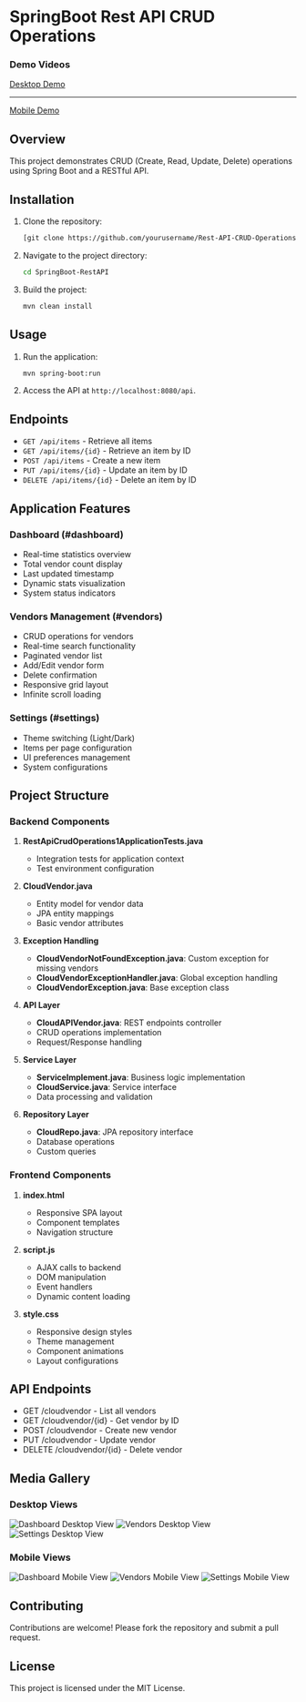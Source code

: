 # SpringBoot Rest API CRUD Operations
### Demo Videos

[Desktop Demo](https://github.com/user-attachments/assets/1db31b02-cb70-4540-af9b-c84a906e974e)

-------------------------------------------------------------------------------------------------
[Mobile Demo](https://github.com/user-attachments/assets/fb7526a0-914d-4b1a-8238-225dc32391d3)
## Overview
This project demonstrates CRUD (Create, Read, Update, Delete) operations using Spring Boot and a RESTful API.

## Installation
1. Clone the repository:
   ```bash
   [git clone https://github.com/yourusername/Rest-API-CRUD-Operations1.git](https://github.com/Manu-Tyagi90/SpringBoot-RestAPI.git)
   ```
2. Navigate to the project directory:
   ```bash
   cd SpringBoot-RestAPI
   ```
3. Build the project:
   ```bash
   mvn clean install
   ```

## Usage
1. Run the application:
   ```bash
   mvn spring-boot:run
   ```
2. Access the API at `http://localhost:8080/api`.

## Endpoints
- `GET /api/items` - Retrieve all items
- `GET /api/items/{id}` - Retrieve an item by ID
- `POST /api/items` - Create a new item
- `PUT /api/items/{id}` - Update an item by ID
- `DELETE /api/items/{id}` - Delete an item by ID

## Application Features

### Dashboard (#dashboard)
- Real-time statistics overview
- Total vendor count display
- Last updated timestamp
- Dynamic stats visualization
- System status indicators

### Vendors Management (#vendors)
- CRUD operations for vendors
- Real-time search functionality
- Paginated vendor list
- Add/Edit vendor form
- Delete confirmation
- Responsive grid layout
- Infinite scroll loading

### Settings (#settings)
- Theme switching (Light/Dark)
- Items per page configuration
- UI preferences management
- System configurations

## Project Structure

### Backend Components
1. **RestApiCrudOperations1ApplicationTests.java**
   - Integration tests for application context
   - Test environment configuration

2. **CloudVendor.java**
   - Entity model for vendor data
   - JPA entity mappings
   - Basic vendor attributes

3. **Exception Handling**
   - **CloudVendorNotFoundException.java**: Custom exception for missing vendors
   - **CloudVendorExceptionHandler.java**: Global exception handling
   - **CloudVendorException.java**: Base exception class

4. **API Layer**
   - **CloudAPIVendor.java**: REST endpoints controller
   - CRUD operations implementation
   - Request/Response handling

5. **Service Layer**
   - **ServiceImplement.java**: Business logic implementation
   - **CloudService.java**: Service interface
   - Data processing and validation

6. **Repository Layer**
   - **CloudRepo.java**: JPA repository interface
   - Database operations
   - Custom queries

### Frontend Components
1. **index.html**
   - Responsive SPA layout
   - Component templates
   - Navigation structure

2. **script.js**
   - AJAX calls to backend
   - DOM manipulation
   - Event handlers
   - Dynamic content loading

3. **style.css**
   - Responsive design styles
   - Theme management
   - Component animations
   - Layout configurations

## API Endpoints
- GET /cloudvendor - List all vendors
- GET /cloudvendor/{id} - Get vendor by ID
- POST /cloudvendor - Create new vendor
- PUT /cloudvendor - Update vendor
- DELETE /cloudvendor/{id} - Delete vendor

## Media Gallery

### Desktop Views
![Dashboard Desktop View](./src/main/resources/static/Assets/Cloud%2520Management%2520Dashboard%2520Desktop.png)
![Vendors Desktop View](./src/main/resources/static/Assets/Cloud%20Management%20Vendors%20Desktop.png)
![Settings Desktop View](./src/main/resources/static/Assets/Cloud%20Management%20Settings%20Desktop.png)

### Mobile Views
![Dashboard Mobile View](./src/main/resources/static/Assets/Cloud%20Management%20Dashboard%20Mobile%20View.png)
![Vendors Mobile View](./src/main/resources/static/Assets/Cloud%20Management%20Vendors%20Mobile%20View.png)
![Settings Mobile View](./src/main/resources/static/Assets/Cloud%20Management%20Settings%20Mobile%20View.png)


## Contributing
Contributions are welcome! Please fork the repository and submit a pull request.

## License
This project is licensed under the MIT License.
